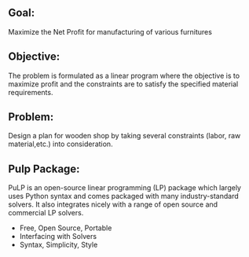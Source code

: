## Goal:
Maximize the Net Profit for manufacturing of various furnitures

## Objective:
The problem is formulated as a linear program where the objective is to maximize profit and the constraints are to satisfy the specified material requirements.

## Problem:
Design a plan for wooden shop by taking several constraints (labor, raw material,etc.) into consideration.

## Pulp Package:
PuLP is an open-source linear programming (LP) package which largely uses Python syntax and comes packaged with many industry-standard solvers. It also integrates nicely with a range of open source and commercial LP solvers.

* Free, Open Source, Portable
* Interfacing with Solvers
* Syntax, Simplicity, Style
